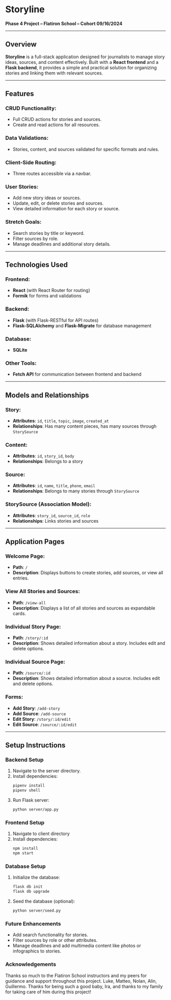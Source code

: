 # Storyline  
**Phase 4 Project – Flatiron School – Cohort 09/16/2024**

---

## Overview  
**Storyline** is a full-stack application designed for journalists to manage story ideas, sources, and content effectively. Built with a **React frontend** and a **Flask backend**, it provides a simple and practical solution for organizing stories and linking them with relevant sources.

---

## Features  

### CRUD Functionality:  
- Full CRUD actions for stories and sources.  
- Create and read actions for all resources.  

### Data Validations:  
- Stories, content, and sources validated for specific formats and rules.  

### Client-Side Routing:  
- Three routes accessible via a navbar.  

### User Stories:  
- Add new story ideas or sources.  
- Update, edit, or delete stories and sources.  
- View detailed information for each story or source.  

### Stretch Goals:  
- Search stories by title or keyword.  
- Filter sources by role.  
- Manage deadlines and additional story details.  

---

## Technologies Used  

### Frontend:  
- **React** (with React Router for routing)  
- **Formik** for forms and validations  

### Backend:  
- **Flask** (with Flask-RESTful for API routes)  
- **Flask-SQLAlchemy** and **Flask-Migrate** for database management  

### Database:  
- **SQLite**  

### Other Tools:  
- **Fetch API** for communication between frontend and backend  

---

## Models and Relationships  

### Story:  
- **Attributes**: `id`, `title`, `topic`, `image`, `created_at`  
- **Relationships**: Has many content pieces, has many sources through `StorySource`  

### Content:  
- **Attributes**: `id`, `story_id`, `body`  
- **Relationships**: Belongs to a story  

### Source:  
- **Attributes**: `id`, `name`, `title`, `phone`, `email`  
- **Relationships**: Belongs to many stories through `StorySource`  

### StorySource (Association Model):  
- **Attributes**: `story_id`, `source_id`, `role`  
- **Relationships**: Links stories and sources  

---

## Application Pages  

### Welcome Page:  
- **Path**: `/`  
- **Description**: Displays buttons to create stories, add sources, or view all entries.  

### View All Stories and Sources:  
- **Path**: `/view-all`  
- **Description**: Displays a list of all stories and sources as expandable cards.  

### Individual Story Page:  
- **Path**: `/story/:id`  
- **Description**: Shows detailed information about a story. Includes edit and delete options.  

### Individual Source Page:  
- **Path**: `/source/:id`  
- **Description**: Shows detailed information about a source. Includes edit and delete options.  

### Forms:  
- **Add Story**: `/add-story`  
- **Add Source**: `/add-source`  
- **Edit Story**: `/story/:id/edit`  
- **Edit Source**: `/source/:id/edit`  

---

## Setup Instructions  

### Backend Setup  
1. Navigate to the server directory.  
2. Install dependencies:  
   ```bash
   pipenv install  
   pipenv shell  
3. Run Flask server:
   ```bash
   python server/app.py  

### Frontend Setup
1. Navigate to client directory
2. Install dependencies:
   ```bash
   npm install  
   npm start

### Database Setup
1. Initialize the database:
   ```bash
   flask db init
   flask db upgrade
2. Seed the database (optional):
   ```bash
   python server/seed.py  

### Future Enhancements
- Add search functionality for stories.
- Filter sources by role or other attributes.
- Manage deadlines and add multimedia content like photos or infographics to stories.

### Acknowledgements
Thanks so much to the Flatiron School instructors and my peers for guidance and support throughout this project. Luke, Matteo, Nolan, Alin, Guillermo. Thanks for being such a good baby, Ira, and thanks to my family for taking care of him during this project!
